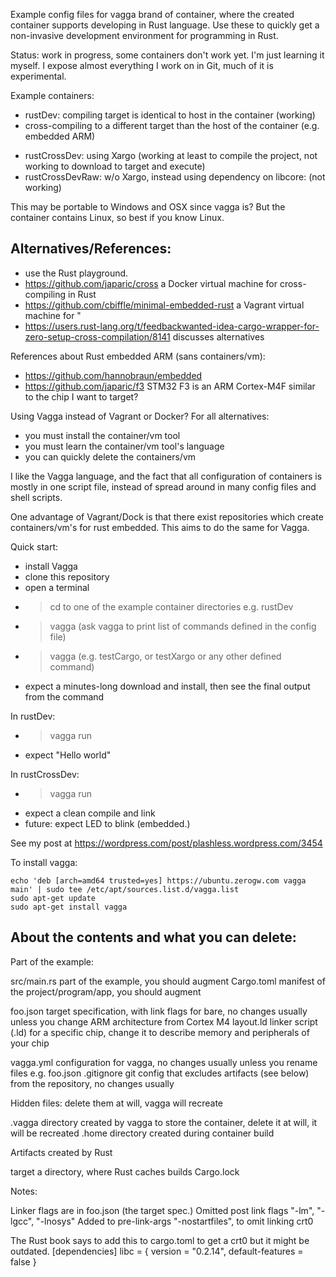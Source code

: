
Example config files for vagga brand of container, where the created container supports developing in Rust language.
Use these to quickly get a non-invasive development environment for programming in Rust.

Status:  work in progress, some containers don't work yet.  I'm just learning it myself.  I expose almost everything I work on in Git, much of it is experimental.

Example containers:
 - rustDev: compiling target is identical to host in the container (working)
 - cross-compiling to a different target than the host of the container (e.g. embedded ARM)
  + rustCrossDev:  using Xargo (working at least to compile the project, not working to download to target and execute)
  + rustCrossDevRaw: w/o Xargo, instead using dependency on libcore: (not working)

This may be portable to Windows and OSX since vagga is?  But the container contains Linux, so best if you know Linux.

Alternatives/References:
-

 - use the Rust playground.
 - https://github.com/japaric/cross  a Docker virtual machine for cross-compiling in Rust
 - https://github.com/cbiffle/minimal-embedded-rust a Vagrant virtual machine for "
 - https://users.rust-lang.org/t/feedbackwanted-idea-cargo-wrapper-for-zero-setup-cross-compilation/8141  discusses alternatives

References about Rust embedded ARM (sans containers/vm):
 - https://github.com/hannobraun/embedded
 - https://github.com/japaric/f3   STM32 F3 is an ARM Cortex-M4F similar to the chip I want to target?

Using Vagga instead of Vagrant or Docker?  For all alternatives:
- you must install the container/vm tool
- you must learn the container/vm tool's language
- you can quickly delete the containers/vm

I like the Vagga language, and the fact that all configuration of containers is mostly in one script file, instead of spread around in many config files and shell scripts.

One advantage of Vagrant/Dock is that there exist repositories which create containers/vm's for rust embedded.
This aims to do the same for Vagga.

Quick start:
- install Vagga
- clone this repository
- open a terminal
- >cd to one of the example container directories e.g. rustDev
- >vagga   (ask vagga to print list of commands defined in the config file)
- >vagga <command>  (e.g. testCargo, or testXargo or any other defined  command)
- expect a minutes-long download and install, then see the final output from the command

In rustDev:
- >vagga run
- expect "Hello world" 

In rustCrossDev:
- >vagga run
- expect a clean compile and link
- future: expect LED to blink (embedded.)

See my post at https://wordpress.com/post/plashless.wordpress.com/3454

To install vagga:

    echo 'deb [arch=amd64 trusted=yes] https://ubuntu.zerogw.com vagga main' | sudo tee /etc/apt/sources.list.d/vagga.list
    sudo apt-get update
    sudo apt-get install vagga


About the contents and what you can delete:
-

Part of the example:

src/main.rs   part of the example, you should augment
Cargo.toml  manifest of the project/program/app, you should augment

foo.json   target specification, with link flags for bare, no changes usually unless you change ARM architecture from Cortex M4
layout.ld  linker script (.ld) for a specific chip, change it to describe memory and peripherals of your chip

vagga.yml   configuration for vagga, no changes usually unless you rename files e.g. foo.json
.gitignore git config that excludes artifacts (see below) from the repository, no changes usually


Hidden files: delete them at will, vagga will recreate

.vagga  directory created by vagga to store the container, delete it at will, it will be recreated
.home   directory created during container build

Artifacts created by Rust

target   a directory, where Rust caches builds
Cargo.lock



Notes:

Linker flags are in foo.json (the target spec.)
Omitted post link flags   "-lm", "-lgcc", "-lnosys"
Added to pre-link-args  "-nostartfiles",     to omit linking crt0

The Rust book says to add this to cargo.toml to get a crt0 but it might be outdated.
[dependencies]
libc = { version = "0.2.14", default-features = false }





